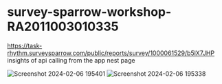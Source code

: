# survey-sparrow-workshop-RA2011003010335

https://task-rhythm.surveysparrow.com/public/reports/survey/1000061529/b5lX7JHP insights of api calling from the app nest page

![Screenshot 2024-02-06 195401](https://github.com/Rhythm121/survey-sparrow-workshop-RA2011003010335/assets/103057878/48e45e81-c3e8-437a-8858-d0f2a1243f80)
![Screenshot 2024-02-06 195338](https://github.com/Rhythm121/survey-sparrow-workshop-RA2011003010335/assets/103057878/40fc995f-fc90-49bd-b354-4852967f4627)

